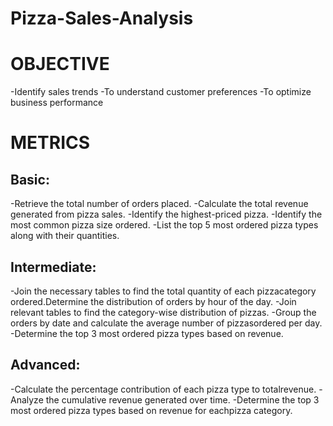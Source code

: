 # Pizza-Sales-Analysis

# OBJECTIVE
-Identify sales trends
-To understand customer preferences
-To optimize business performance

# METRICS
## Basic:
-Retrieve the total number of orders placed.
-Calculate the total revenue generated from pizza sales.
-Identify the highest-priced pizza.
-Identify the most common pizza size ordered.
-List the top 5 most ordered pizza types along with their quantities.
## Intermediate:
-Join the necessary tables to find the total quantity of each pizzacategory ordered.Determine the distribution of orders by hour of the day.
-Join relevant tables to find the category-wise distribution of pizzas.
-Group the orders by date and calculate the average number of pizzasordered per day.
-Determine the top 3 most ordered pizza types based on revenue.
## Advanced:
-Calculate the percentage contribution of each pizza type to totalrevenue.
-Analyze the cumulative revenue generated over time.
-Determine the top 3 most ordered pizza types based on revenue for eachpizza category.
